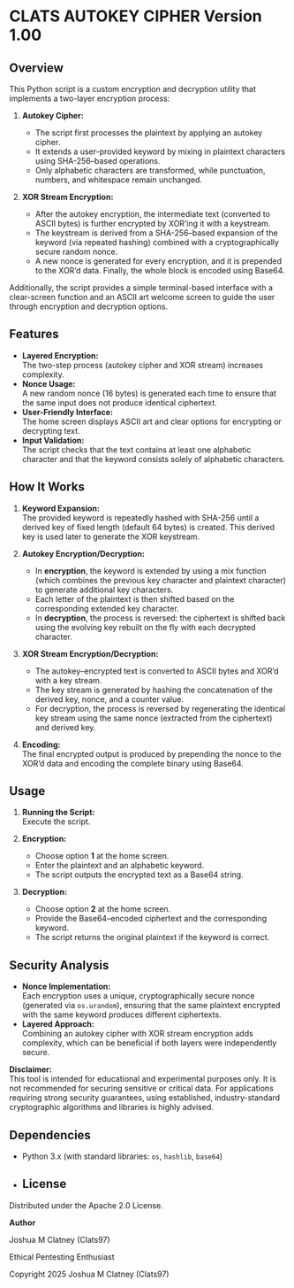 # CLATS AUTOKEY CIPHER Version 1.00

## Overview
This Python script is a custom encryption and decryption utility that implements a two-layer encryption process:

1. **Autokey Cipher:**  
   - The script first processes the plaintext by applying an autokey cipher.  
   - It extends a user-provided keyword by mixing in plaintext characters using SHA-256–based operations.  
   - Only alphabetic characters are transformed, while punctuation, numbers, and whitespace remain unchanged.

2. **XOR Stream Encryption:**  
   - After the autokey encryption, the intermediate text (converted to ASCII bytes) is further encrypted by XOR’ing it with a keystream.  
   - The keystream is derived from a SHA-256–based expansion of the keyword (via repeated hashing) combined with a cryptographically secure random nonce.  
   - A new nonce is generated for every encryption, and it is prepended to the XOR’d data. Finally, the whole block is encoded using Base64.

Additionally, the script provides a simple terminal-based interface with a clear-screen function and an ASCII art welcome screen to guide the user through encryption and decryption options.

## Features
- **Layered Encryption:**  
  The two-step process (autokey cipher and XOR stream) increases complexity.
- **Nonce Usage:**  
  A new random nonce (16 bytes) is generated each time to ensure that the same input does not produce identical ciphertext.
- **User-Friendly Interface:**  
  The home screen displays ASCII art and clear options for encrypting or decrypting text.
- **Input Validation:**  
  The script checks that the text contains at least one alphabetic character and that the keyword consists solely of alphabetic characters.

## How It Works
1. **Keyword Expansion:**  
   The provided keyword is repeatedly hashed with SHA-256 until a derived key of fixed length (default 64 bytes) is created. This derived key is used later to generate the XOR keystream.

2. **Autokey Encryption/Decryption:**  
   - In **encryption**, the keyword is extended by using a mix function (which combines the previous key character and plaintext character) to generate additional key characters.  
   - Each letter of the plaintext is then shifted based on the corresponding extended key character.
   - In **decryption**, the process is reversed: the ciphertext is shifted back using the evolving key rebuilt on the fly with each decrypted character.

3. **XOR Stream Encryption/Decryption:**  
   - The autokey–encrypted text is converted to ASCII bytes and XOR’d with a key stream.  
   - The key stream is generated by hashing the concatenation of the derived key, nonce, and a counter value.  
   - For decryption, the process is reversed by regenerating the identical key stream using the same nonce (extracted from the ciphertext) and derived key.

4. **Encoding:**  
   The final encrypted output is produced by prepending the nonce to the XOR’d data and encoding the complete binary using Base64.

## Usage
1. **Running the Script:**  
   Execute the script.

2. **Encryption:**  
   - Choose option **1** at the home screen.  
   - Enter the plaintext and an alphabetic keyword.  
   - The script outputs the encrypted text as a Base64 string.
3. **Decryption:**  
   - Choose option **2** at the home screen.  
   - Provide the Base64–encoded ciphertext and the corresponding keyword.  
   - The script returns the original plaintext if the keyword is correct.

## Security Analysis
  - **Nonce Implementation:**  
    Each encryption uses a unique, cryptographically secure nonce (generated via `os.urandom`), ensuring that the same plaintext encrypted with the same keyword produces different ciphertexts.
  - **Layered Approach:**  
    Combining an autokey cipher with XOR stream encryption adds complexity, which can be beneficial if both layers were independently secure.

**Disclaimer:**  
This tool is intended for educational and experimental purposes only. It is not recommended for securing sensitive or critical data. For applications requiring strong security guarantees, using established, industry-standard cryptographic algorithms and libraries is highly advised.

## Dependencies
- Python 3.x (with standard libraries: `os`, `hashlib`, `base64`)

- ## License

Distributed under the Apache 2.0 License. 

**Author**

Joshua M Clatney (Clats97)

Ethical Pentesting Enthusiast

Copyright 2025 Joshua M Clatney (Clats97)
